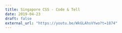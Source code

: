 ```yaml
---
title: Singapore CSS - Code & Tell
date: 2019-04-23
draft: false
external_url: "https://youtu.be/WkGLAhsVYwo?t=1874"
---
```



